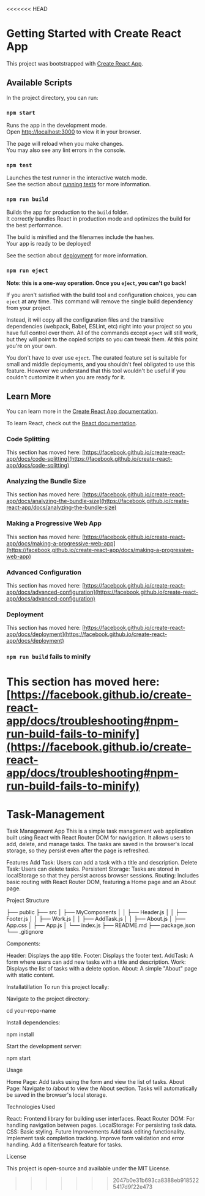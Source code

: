 <<<<<<< HEAD
# Getting Started with Create React App

This project was bootstrapped with [Create React App](https://github.com/facebook/create-react-app).

## Available Scripts

In the project directory, you can run:

### `npm start`

Runs the app in the development mode.\
Open [http://localhost:3000](http://localhost:3000) to view it in your browser.

The page will reload when you make changes.\
You may also see any lint errors in the console.

### `npm test`

Launches the test runner in the interactive watch mode.\
See the section about [running tests](https://facebook.github.io/create-react-app/docs/running-tests) for more information.

### `npm run build`

Builds the app for production to the `build` folder.\
It correctly bundles React in production mode and optimizes the build for the best performance.

The build is minified and the filenames include the hashes.\
Your app is ready to be deployed!

See the section about [deployment](https://facebook.github.io/create-react-app/docs/deployment) for more information.

### `npm run eject`

**Note: this is a one-way operation. Once you `eject`, you can't go back!**

If you aren't satisfied with the build tool and configuration choices, you can `eject` at any time. This command will remove the single build dependency from your project.

Instead, it will copy all the configuration files and the transitive dependencies (webpack, Babel, ESLint, etc) right into your project so you have full control over them. All of the commands except `eject` will still work, but they will point to the copied scripts so you can tweak them. At this point you're on your own.

You don't have to ever use `eject`. The curated feature set is suitable for small and middle deployments, and you shouldn't feel obligated to use this feature. However we understand that this tool wouldn't be useful if you couldn't customize it when you are ready for it.

## Learn More

You can learn more in the [Create React App documentation](https://facebook.github.io/create-react-app/docs/getting-started).

To learn React, check out the [React documentation](https://reactjs.org/).

### Code Splitting

This section has moved here: [https://facebook.github.io/create-react-app/docs/code-splitting](https://facebook.github.io/create-react-app/docs/code-splitting)

### Analyzing the Bundle Size

This section has moved here: [https://facebook.github.io/create-react-app/docs/analyzing-the-bundle-size](https://facebook.github.io/create-react-app/docs/analyzing-the-bundle-size)

### Making a Progressive Web App

This section has moved here: [https://facebook.github.io/create-react-app/docs/making-a-progressive-web-app](https://facebook.github.io/create-react-app/docs/making-a-progressive-web-app)

### Advanced Configuration

This section has moved here: [https://facebook.github.io/create-react-app/docs/advanced-configuration](https://facebook.github.io/create-react-app/docs/advanced-configuration)

### Deployment

This section has moved here: [https://facebook.github.io/create-react-app/docs/deployment](https://facebook.github.io/create-react-app/docs/deployment)

### `npm run build` fails to minify

This section has moved here: [https://facebook.github.io/create-react-app/docs/troubleshooting#npm-run-build-fails-to-minify](https://facebook.github.io/create-react-app/docs/troubleshooting#npm-run-build-fails-to-minify)
=======
# Task-Management
Task Management App
This is a simple task management web application built using React with React Router DOM for navigation. It allows users to add, delete, and manage tasks. The tasks are saved in the browser's local storage, so they persist even after the page is refreshed.

Features
Add Task: Users can add a task with a title and description.
Delete Task: Users can delete tasks.
Persistent Storage: Tasks are stored in localStorage so that they persist across browser sessions.
Routing: Includes basic routing with React Router DOM, featuring a Home page and an About page.

Project Structure

├── public
├── src
│   ├── MyComponents
│   │   ├── Header.js
│   │   ├── Footer.js
│   │   ├── Work.js
│   │   ├── AddTask.js
│   │   ├── About.js
│   ├── App.css
│   ├── App.js
│   └── index.js
├── README.md
├── package.json
└── .gitignore

Components:

Header: Displays the app title.
Footer: Displays the footer text.
AddTask: A form where users can add new tasks with a title and description.
Work: Displays the list of tasks with a delete option.
About: A simple "About" page with static content.

Installatillation
To run this project locally:

Navigate to the project directory:

cd your-repo-name

Install dependencies:

npm install

Start the development server:

npm start

Usage

Home Page: Add tasks using the form and view the list of tasks.
About Page: Navigate to /about to view the About section.
Tasks will automatically be saved in the browser's local storage.

Technologies Used

React: Frontend library for building user interfaces.
React Router DOM: For handling navigation between pages.
LocalStorage: For persisting task data.
CSS: Basic styling.
Future Improvements
Add task editing functionality.
Implement task completion tracking.
Improve form validation and error handling.
Add a filter/search feature for tasks.

License

This project is open-source and available under the MIT License.
>>>>>>> 2047b0e31b693ca8388eb9185225417d9f22e473
